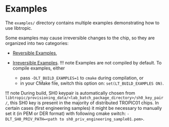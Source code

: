 # Examples
The `examples/` directory contains multiple examples demonstrating how to use libtropic.

Some examples may cause irreversible changes to the chip, so they are organized into two categories:

- [Reversible Examples](reversible_examples.md),
- [Irreversible Examples](irreversible_examples.md).
!!! note
    Examples are not compiled by default. To compile examples, either

    - pass `-DLT_BUILD_EXAMPLES=1` to `cmake` during compilation, or
    - in your CMake file, switch this option on: `set(LT_BUILD_EXAMPLES ON)`.

!!! note
    During build, SH0 keypair is automatically chosen from `libtropic/provisioning_data/<lab_batch_package_directory>/sh0_key_pair/`, this SH0 key is present in the majority of distributed TROPIC01 chips. In certain cases (first engineering samples) it might be necessary to manually set it (in PEM or DER format) with following cmake switch: `-DLT_SH0_PRIV_PATH=<path to sh0_priv_engineering_sample01.pem>`.